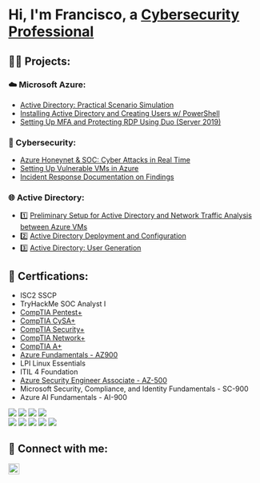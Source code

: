 <h1>Hi, I'm Francisco, a <a href="https://linkedin.com/in/franciscovfonseca">Cybersecurity Professional</a></h1>

<h2>👨‍💻 Projects:</h2>
<h3>☁️ Microsoft Azure:</h3>

- [Active Directory: Practical Scenario Simulation](https://github.com/franciscovfonseca/Active-Directory-Practical-Scenario-Simulation/blob/main/README.md)
- [Installing Active Directory and Creating Users w/ PowerShell](https://github.com/franciscovfonseca/Active-Directory-Lab/blob/main/README.md)
- [Setting Up MFA and Protecting RDP Using Duo (Server 2019)](https://github.com/franciscovfonseca/Setting-Up-MFA-and-Protecting-RDP/blob/main/README.md)

<h3>🔐 Cybersecurity:</h3>

- [Azure Honeynet & SOC: Cyber Attacks in Real Time](https://github.com/franciscovfonseca/Azure-Honey-Net-SOC/blob/main/README.md)
- [Setting Up Vulnerable VMs in Azure](https://github.com/franciscovfonseca/Setting-Up-Vulnerable-VMs-in-Azure/blob/main/README.md)
- [Incident Response Documentation on Findings](https://github.com/franciscovfonseca/Azure-Incident-Response/blob/main/README.md)

<h3>🌐 Active Directory:</h3>

- 1️⃣ [Preliminary Setup for Active Directory and Network Traffic Analysis between Azure VMs](https://github.com/franciscovfonseca/Active-Directory-and-Azure-Setup/blob/main/README.md)
- 2️⃣ [Active Directory Deployment and Configuration](https://github.com/franciscovfonseca/Active-Directory-Deployment-and-Configuration/blob/main/README.md)
- 3️⃣ [Active Directory: User Generation](https://github.com/franciscovfonseca/Active-Directory-User-Generation/blob/main/README.md)
  
<h2>🏅 Certfications:</h2>

  - ISC2 SSCP
  - TryHackMe SOC Analyst I
  - [CompTIA Pentest+](https://www.credly.com/badges/490e8b3b-d8bf-4c83-91e5-dbea7e50f84f/public_url)
  - [CompTIA CySA+](https://www.credly.com/badges/0943de12-761a-45fb-9262-33a020077973/public_url)
  - [CompTIA Security+](https://www.credly.com/badges/b63222e6-829e-4d65-91b1-771a509b8771/public_url)
  - [CompTIA Network+](https://www.credly.com/badges/82f685bf-6c82-4a99-bc7b-a7d4a5494e62/public_url)
  - [CompTIA A+](https://www.credly.com/badges/00f78f43-9de9-45cc-90f5-11dfb1184096/public_url)
  - [Azure Fundamentals - AZ900](https://www.credly.com/badges/ea1e9942-a8cf-4fa1-b867-85389822aa97/public_url)
  - LPI Linux Essentials
  - ITIL 4 Foundation
  - [Azure Security Engineer Associate - AZ-500](https://www.credly.com/badges/ea1e9942-a8cf-4fa1-b867-85389822aa97/public_url)
  - Microsoft Security, Compliance, and Identity Fundamentals - SC-900
  - Azure AI Fundamentals - AI-900


<div>
<img src="https://img.shields.io/badge/-AZ--500-0078D4?&style=for-the-badge&logo=Microsoft&logoColor=white" />
<img src="https://img.shields.io/badge/-SC--900-00599C?&style=for-the-badge&logo=Microsoft&logoColor=white" />
<img src="https://img.shields.io/badge/-AI--900-ffffff?&style=for-the-badge&logo=Microsoft&logoColor=0078D4" />
<img src="https://img.shields.io/badge/-AI--900-00A4EF?&style=for-the-badge&logo=Microsoft&logoColor=white" />
<div> 
<div>
<img src="https://img.shields.io/badge/-Security%2B-FF0000?&style=for-the-badge&logo=CompTIA&logoColor=white" />
<img src="https://img.shields.io/badge/-Network%2B-007ACC?&style=for-the-badge&logo=CompTIA&logoColor=white" />
<img src="https://img.shields.io/badge/-A%2B-4D4D4D?&style=for-the-badge&logo=CompTIA&logoColor=white" />
<img src="https://img.shields.io/badge/-CDSA-006400?&style=for-the-badge&logoColor=white" />
<img src="https://img.shields.io/badge/-CCD-000080?&style=for-the-badge&logoColor=white" />
</div>

<h2> 🤳 Connect with me:</h2>

[<img align="left" alt="JoshMadakor | LinkedIn" width="22px" src="https://cdn.jsdelivr.net/npm/simple-icons@v3/icons/linkedin.svg" />][linkedin]

[linkedin]: https://linkedin.com/in/franciscovfonseca
